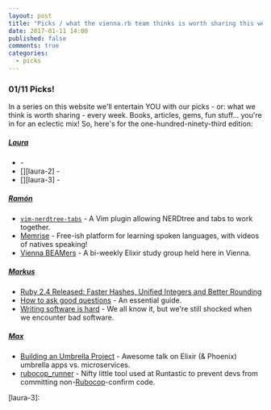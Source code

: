 ```yaml
---
layout: post
title: "Picks / what the vienna.rb team thinks is worth sharing this week"
date: 2017-01-11 14:00
published: false
comments: true
categories:
  - picks
---
```


### 01/11 Picks!

In a series on this website we'll entertain YOU with our picks - or: what we think is worth sharing - every week.
Books, articles, gems, fun stuff... you're in for an eclectic mix! So, here's for the one-hundred-ninety-third edition:


##### [Laura][laura]
- [][laura-1] -
- [][laura-2] -
- [][laura-3] -

##### [Ramón][ramon]
- [`vim-nerdtree-tabs`][ramon-1] - A Vim plugin allowing NERDtree and tabs to work together.
- [Memrise][ramon-2] - Free-ish platform for learning spoken languages, with videos of natives speaking!
- [Vienna BEAMers][ramon-3] - A bi-weekly Elixir study group held here in Vienna.

##### [Markus][markus]
- [Ruby 2.4 Released: Faster Hashes, Unified Integers and Better Rounding][markus-1]
- [How to ask good questions][markus-2] - An essential guide.
- [Writing software is hard][markus-3] - We all know it, but we're still shocked when we encounter bad software.

##### [Max][max]
- [Building an Umbrella Project][max-1] - Awesome talk on Elixir (& Phoenix) umbrella apps vs. microservices.
- [rubocop_runner][max-2] - Nifty little tool used at Runtastic to prevent devs from committing non-[Rubocop][rubocop]-confirm code.



[laura]: https://www.twitter.com/alicetragedy
[laura-1]:
[laura-2]:
[laura-3]:

[ramon]: https://twitter.com/senorhuidobro
[ramon-1]: https://github.com/jistr/vim-nerdtree-tabs
[ramon-2]: https://www.memrise.com/
[ramon-3]: https://www.panoptikum.io/vienna-beamers/

[markus]: https://twitter.com/nuclearsquid
[markus-1]: https://blog.heroku.com/ruby-2-4-features-hashes-integers-rounding
[markus-2]: https://jvns.ca/blog/good-questions/
[markus-3]: https://m.signalvnoise.com/writing-software-is-hard-388d5e982ad9

[max]: https://www.twitter.com/klappradla
[max-1]: https://www.youtube.com/watch?v=6NTmUQClHrU
[max-2]: https://github.com/runtastic/rubocop_runner
[rubocop]: https://github.com/bbatsov/rubocop
